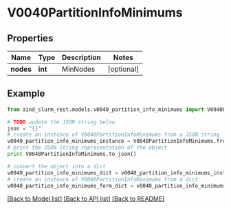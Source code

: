 # V0040PartitionInfoMinimums


## Properties

Name | Type | Description | Notes
------------ | ------------- | ------------- | -------------
**nodes** | **int** | MinNodes | [optional] 

## Example

```python
from aind_slurm_rest.models.v0040_partition_info_minimums import V0040PartitionInfoMinimums

# TODO update the JSON string below
json = "{}"
# create an instance of V0040PartitionInfoMinimums from a JSON string
v0040_partition_info_minimums_instance = V0040PartitionInfoMinimums.from_json(json)
# print the JSON string representation of the object
print V0040PartitionInfoMinimums.to_json()

# convert the object into a dict
v0040_partition_info_minimums_dict = v0040_partition_info_minimums_instance.to_dict()
# create an instance of V0040PartitionInfoMinimums from a dict
v0040_partition_info_minimums_form_dict = v0040_partition_info_minimums.from_dict(v0040_partition_info_minimums_dict)
```
[[Back to Model list]](../README.md#documentation-for-models) [[Back to API list]](../README.md#documentation-for-api-endpoints) [[Back to README]](../README.md)


